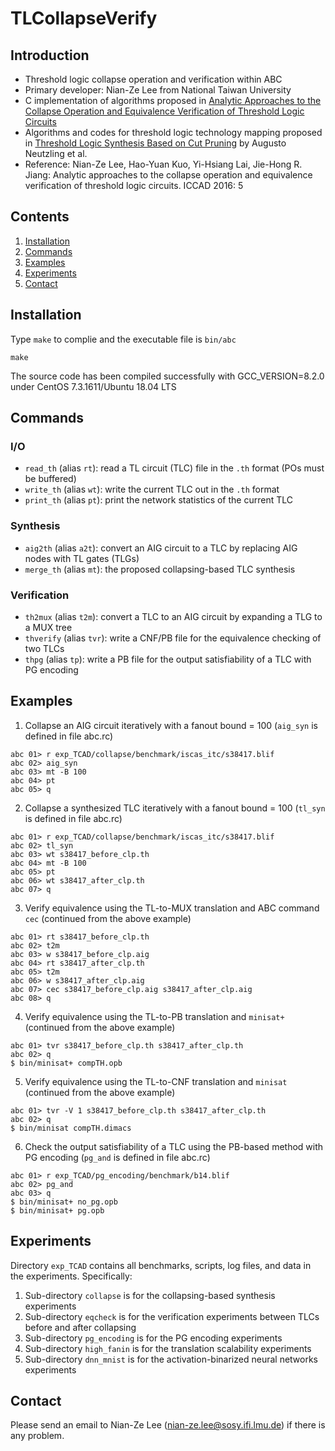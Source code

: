 # TLCollapseVerify
## Introduction
- Threshold logic collapse operation and verification within ABC
- Primary developer: Nian-Ze Lee from National Taiwan University
- C implementation of algorithms proposed in [Analytic Approaches to the Collapse Operation and Equivalence Verification of Threshold Logic Circuits](https://ieeexplore.ieee.org/document/7827582/)
- Algorithms and codes for threshold logic technology mapping proposed in [Threshold Logic Synthesis Based on Cut Pruning](https://ieeexplore.ieee.org/document/7372610/) by Augusto Neutzling et al.
- Reference: Nian-Ze Lee, Hao-Yuan Kuo, Yi-Hsiang Lai, Jie-Hong R. Jiang:
Analytic approaches to the collapse operation and equivalence verification of threshold logic circuits. ICCAD 2016: 5
## Contents
1. [Installation](#installation)
2. [Commands](#commands)
3. [Examples](#examples)
4. [Experiments](#experiments)
5. [Contact](#contact)
## Installation
Type `make` to complie and the executable file is `bin/abc`
```
make
```
The source code has been compiled successfully with GCC\_VERSION=8.2.0 under CentOS 7.3.1611/Ubuntu 18.04 LTS
## Commands
### I/O
- `read_th` (alias `rt`): read a TL circuit (TLC) file in the `.th` format (POs must be buffered)
- `write_th` (alias `wt`): write the current TLC out in the `.th` format
- `print_th` (alias `pt`): print the network statistics of the current TLC
### Synthesis
- `aig2th` (alias `a2t`): convert an AIG circuit to a TLC by replacing AIG nodes with TL gates (TLGs)
- `merge_th` (alias `mt`): the proposed collapsing-based TLC synthesis
### Verification
- `th2mux` (alias `t2m`): convert a TLC to an AIG circuit by expanding a TLG to a MUX tree
- `thverify` (alias `tvr`): write a CNF/PB file for the equivalence checking of two TLCs
- `thpg` (alias `tp`): write a PB file for the output satisfiability of a TLC with PG encoding
## Examples
1. Collapse an AIG circuit iteratively with a fanout bound = 100 (`aig_syn` is defined in file abc.rc)
```
abc 01> r exp_TCAD/collapse/benchmark/iscas_itc/s38417.blif
abc 02> aig_syn
abc 03> mt -B 100
abc 04> pt
abc 05> q
```
2. Collapse a synthesized TLC iteratively with a fanout bound = 100 (`tl_syn` is defined in file abc.rc)
```
abc 01> r exp_TCAD/collapse/benchmark/iscas_itc/s38417.blif
abc 02> tl_syn
abc 03> wt s38417_before_clp.th
abc 04> mt -B 100
abc 05> pt
abc 06> wt s38417_after_clp.th
abc 07> q
```
3. Verify equivalence using the TL-to-MUX translation and ABC command `cec` (continued from the above example)
```
abc 01> rt s38417_before_clp.th
abc 02> t2m
abc 03> w s38417_before_clp.aig
abc 04> rt s38417_after_clp.th
abc 05> t2m
abc 06> w s38417_after_clp.aig
abc 07> cec s38417_before_clp.aig s38417_after_clp.aig
abc 08> q
```
4. Verify equivalence using the TL-to-PB translation and `minisat+` (continued from the above example)
```
abc 01> tvr s38417_before_clp.th s38417_after_clp.th
abc 02> q
$ bin/minisat+ compTH.opb
```
5. Verify equivalence using the TL-to-CNF translation and `minisat` (continued from the above example)
```
abc 01> tvr -V 1 s38417_before_clp.th s38417_after_clp.th
abc 02> q
$ bin/minisat compTH.dimacs
```
6. Check the output satisfiability of a TLC using the PB-based method with PG encoding (`pg_and` is defined in file abc.rc)
```
abc 01> r exp_TCAD/pg_encoding/benchmark/b14.blif
abc 02> pg_and
abc 03> q
$ bin/minisat+ no_pg.opb
$ bin/minisat+ pg.opb
```
## Experiments
Directory `exp_TCAD` contains all benchmarks, scripts, log files, and data in the experiments. Specifically:
1. Sub-directory `collapse` is for the collapsing-based synthesis experiments
2. Sub-directory `eqcheck` is for the verification experiments between TLCs before and after collapsing
3. Sub-directory `pg_encoding` is for the PG encoding experiments
4. Sub-directory `high_fanin` is for the translation scalability experiments
5. Sub-directory `dnn_mnist` is for the activation-binarized neural networks experiments
## Contact
Please send an email to Nian-Ze Lee (nian-ze.lee@sosy.ifi.lmu.de) if there is any problem.
